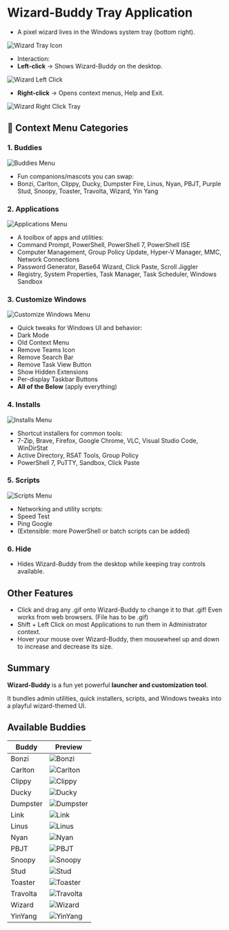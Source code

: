 
# Wizard-Buddy Tray Application
- A pixel wizard lives in the Windows system tray (bottom right).

![Wizard Tray Icon](https://raw.githubusercontent.com/Tachaeon/Wizard-Buddy/refs/heads/main/Images/WizardTray.png)

- Interaction:
-  **Left-click** → Shows Wizard-Buddy on the desktop.

![Wizard Left Click](https://raw.githubusercontent.com/Tachaeon/Wizard-Buddy/refs/heads/main/Images/WizardLeftClickTray.png)
-  **Right-click** → Opens context menus, Help and Exit.

![Wizard Right Click Tray](https://raw.githubusercontent.com/Tachaeon/Wizard-Buddy/refs/heads/main/Images/WizardRightClickTray.png)

## 📂 Context Menu Categories
### 1. Buddies
![Buddies Menu](https://raw.githubusercontent.com/Tachaeon/Wizard-Buddy/refs/heads/main/Images/WizardRightClickContextMenuBuddies.png)

- Fun companions/mascots you can swap:
- Bonzi, Carlton, Clippy, Ducky, Dumpster Fire, Linus, Nyan, PBJT, Purple Stud, Snoopy, Toaster, Travolta, Wizard, Yin Yang

### 2. Applications
![Applications Menu](https://raw.githubusercontent.com/Tachaeon/Wizard-Buddy/refs/heads/main/Images/WizardRightClickContextMenuApps.png)

- A toolbox of apps and utilities:
- Command Prompt, PowerShell, PowerShell 7, PowerShell ISE
- Computer Management, Group Policy Update, Hyper-V Manager, MMC, Network Connections
- Password Generator, Base64 Wizard, Click Paste, Scroll Jiggler
- Registry, System Properties, Task Manager, Task Scheduler, Windows Sandbox

### 3. Customize Windows
![Customize Windows Menu](https://raw.githubusercontent.com/Tachaeon/Wizard-Buddy/refs/heads/main/Images/WizardRightClickContextMenuCustWin.png)
- Quick tweaks for Windows UI and behavior:
- Dark Mode
- Old Context Menu
- Remove Teams Icon
- Remove Search Bar
- Remove Task View Button
- Show Hidden Extensions
- Per-display Taskbar Buttons
-  **All of the Below** (apply everything)

### 4. Installs
![Installs Menu](https://raw.githubusercontent.com/Tachaeon/Wizard-Buddy/refs/heads/main/Images/WizardRightClickContextMenuInstalls.png)
- Shortcut installers for common tools:
- 7-Zip, Brave, Firefox, Google Chrome, VLC, Visual Studio Code, WinDirStat
- Active Directory, RSAT Tools, Group Policy
- PowerShell 7, PuTTY, Sandbox, Click Paste

### 5. Scripts
![Scripts Menu](https://raw.githubusercontent.com/Tachaeon/Wizard-Buddy/refs/heads/main/Images/WizardRightClickContextMenuScripts.png)
- Networking and utility scripts:
- Speed Test
- Ping Google
- (Extensible: more PowerShell or batch scripts can be added)

### 6. Hide
- Hides Wizard-Buddy from the desktop while keeping tray controls available.

## Other Features
- Click and drag any .gif onto Wizard-Buddy to change it to that .gif! Even works from web browsers. (File has to be .gif)
- Shift + Left Click on most Applications to run them in Administrator context.
- Hover your mouse over Wizard-Buddy, then mousewheel up and down to increase and decrease its size.

## Summary
**Wizard-Buddy** is a fun yet powerful **launcher and customization tool**.

It bundles admin utilities, quick installers, scripts, and Windows tweaks into a playful wizard-themed UI.
## Available Buddies
| Buddy    | Preview |
|----------|---------|
| Bonzi    | ![Bonzi](https://raw.githubusercontent.com/Tachaeon/Wizard-Buddy/refs/heads/main/Images/Gifs/Bonzi.gif)        |
| Carlton  |![Carlton](https://raw.githubusercontent.com/Tachaeon/Wizard-Buddy/refs/heads/main/Images/Gifs/Carlton.gif)         |
| Clippy   |![Clippy](https://raw.githubusercontent.com/Tachaeon/Wizard-Buddy/refs/heads/main/Images/Gifs/Clippy.gif)         |
| Ducky    |![Ducky](https://raw.githubusercontent.com/Tachaeon/Wizard-Buddy/refs/heads/main/Images/Gifs/Ducky.gif)         |
| Dumpster |![Dumpster](https://raw.githubusercontent.com/Tachaeon/Wizard-Buddy/refs/heads/main/Images/Gifs/Dumpster.gif)         |
| Link     |![Link](https://raw.githubusercontent.com/Tachaeon/Wizard-Buddy/refs/heads/main/Images/Gifs/Link.gif)         |
| Linus    |![Linus](https://raw.githubusercontent.com/Tachaeon/Wizard-Buddy/refs/heads/main/Images/Gifs/Linus.gif)         |
| Nyan     |![Nyan](https://raw.githubusercontent.com/Tachaeon/Wizard-Buddy/refs/heads/main/Images/Gifs/Nyan.gif)         |
| PBJT     |![PBJT](https://raw.githubusercontent.com/Tachaeon/Wizard-Buddy/refs/heads/main/Images/Gifs/PBJT.gif)         |
| Snoopy   |![Snoopy](https://raw.githubusercontent.com/Tachaeon/Wizard-Buddy/refs/heads/main/Images/Gifs/Snoopy.gif)         |
| Stud     |![Stud](https://raw.githubusercontent.com/Tachaeon/Wizard-Buddy/refs/heads/main/Images/Gifs/Stud.gif)         |
| Toaster  |![Toaster](https://raw.githubusercontent.com/Tachaeon/Wizard-Buddy/refs/heads/main/Images/Gifs/Toaster.gif)         |
| Travolta |![Travolta](https://raw.githubusercontent.com/Tachaeon/Wizard-Buddy/refs/heads/main/Images/Gifs/Travolta.gif)         |
| Wizard   | ![Wizard](https://raw.githubusercontent.com/Tachaeon/Wizard-Buddy/refs/heads/main/Images/Gifs/Wizard.gif) |
| YinYang  |![YinYang](https://raw.githubusercontent.com/Tachaeon/Wizard-Buddy/refs/heads/main/Images/Gifs/YinYang.gif)         |
